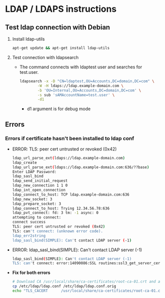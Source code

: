 # LDAP / LDAPS instructions

## Test ldap connection with Debian

1. Install ldap-utils

    ~~~sh
    apt-get update && apt-get install ldap-utils
    ~~~

1. Test connection with ldapsearch
    * The command connects with ldaptest user and searches for test.user.

        ~~~sh
        ldapsearch -x -D "CN=ldaptest,OU=Accounts,DC=domain,DC=com" \
                -W -H ldaps://ldap.example-domain.com \
                -b 'OU=Internal,OU=Accounts,DC=domain,DC=com' \
                -s sub 'sAMAccountName=test.user' \
                -d1
        ~~~

        * d1 argument is for debug mode

## Errors

### Errors if certificate hasn't been installed to ldap conf

* ERROR: TLS: peer cert untrusted or revoked (0x42)

    ~~~sh
    ldap_url_parse_ext(ldaps://ldap.example-domain.com)
    ldap_create
    ldap_url_parse_ext(ldaps://ldap.example-domain.com:636/??base)
    Enter LDAP Password:
    ldap_sasl_bind
    ldap_send_initial_request
    ldap_new_connection 1 1 0
    ldap_int_open_connection
    ldap_connect_to_host: TCP ldap.example-domain.com:636
    ldap_new_socket: 3
    ldap_prepare_socket: 3
    ldap_connect_to_host: Trying 12.34.56.78:636
    ldap_pvt_connect: fd: 3 tm: -1 async: 0
    attempting to connect:
    connect success
    TLS: peer cert untrusted or revoked (0x42)
    TLS: can't connect: (unknown error code).
    ldap_err2string
    ldap_sasl_bind(SIMPLE): Can't contact LDAP server (-1)
    ~~~

* ERROR: ldap_sasl_bind(SIMPLE): Can't contact LDAP server (-1)

    ~~~sh
    ldap_sasl_bind(SIMPLE): Can't contact LDAP server (-1)
    TLS: can't connect: error:14090086:SSL routines:ssl3_get_server_certificate:certificate verify failed (unable to get local issuer certificate).
    ~~~

* **Fix for both errors**

    ~~~sh
    # Download CA /usr/local/share/ca-certificates/root-ca-01.crt and add it into ldap.conf
    cp /etc/ldap/ldap.conf /etc/ldap/ldap.conf.orig
    echo "TLS_CACERT      /usr/local/share/ca-certificates/root-ca-01.crt" >> /etc/ldap/ldap.conf
    ~~~
